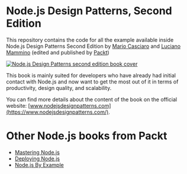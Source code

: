 # Node.js Design Patterns, Second Edition

This repository contains the code for all the example available inside Node.js Design Patterns Second Edition by [Mario Casciaro](https://github.com/mariocasciaro) and [Luciano Mammino](https://github.com/lmammino) (edited and published by [Packt](https://github.com/PacktPublishing))

[![Node.js Design Patterns second edition book cover](https://www.nodejsdesignpatterns.com/img/book-cover-nodejs-design-patterns.jpg)](https://www.nodejsdesignpatterns.com/)

This book is mainly suited for developers who have already had initial contact with Node.js and now want to get the most out of it in terms of productivity, design quality, and scalability.

You can find more details about the content of the book on the official website: [www.nodejsdesignpatterns.com](https://www.nodejsdesignpatterns.com/).


# Other Node.js books from Packt

  - [Mastering Node.js](https://www.packtpub.com/web-development/mastering-nodejs?utm_source=GitHub&utm_medium=repo&utm_campaign=9781782166320)
  - [Deploying Node.js](https://www.packtpub.com/web-development/deploying-nodejs?utm_source=GitHub&utm_medium=repo&utm_campaign=9781783981403)
  - [Node.js By Example](https://www.packtpub.com/application-development/nodejs-example?utm_source=GitHub&utm_medium=repo&utm_campaign=9781784395711)
